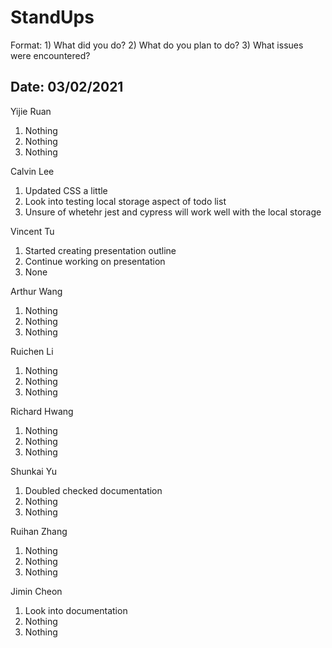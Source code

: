 # StandUps

Format: 1) What did you do? 2) What do you plan to do? 3) What issues were encountered?

## Date: 03/02/2021

Yijie Ruan 
1. Nothing
2. Nothing
3. Nothing

Calvin Lee
1. Updated CSS a little
2. Look into testing local storage aspect of todo list
3. Unsure of whetehr jest and cypress will work well with the local storage

Vincent Tu
1. Started creating presentation outline 
2. Continue working on presentation
3. None

Arthur Wang
1. Nothing
2. Nothing
3. Nothing

Ruichen Li
1. Nothing
2. Nothing
3. Nothing

Richard Hwang
1. Nothing
2. Nothing
3. Nothing

Shunkai Yu
1. Doubled checked documentation
2. Nothing
3. Nothing

Ruihan Zhang
1. Nothing
2. Nothing
3. Nothing

Jimin Cheon 
1. Look into documentation
2. Nothing
3. Nothing
